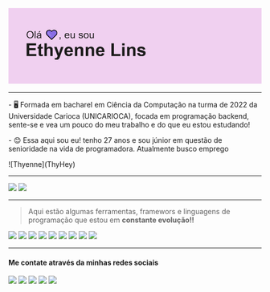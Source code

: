 


![Thyenneheader](img/header.png)


_________________________________________________________________________________________________________________________________________________________________________________
<div><div><p> - 🖥 Formada em bacharel em Ciência da Computação na turma de 2022 da Universidade Carioca (UNICARIOCA), focada em programação backend, sente-se e vea um pouco do meu trabalho e do que eu estou estudando!</p>
<p> - 😊 Essa aqui sou eu! tenho 27 anos e sou júnior em questão de senioridade na vida de programadora. Atualmente busco emprego </p> </div>
![Thyenne](ThyHey)</div>


_________________________________________________________________________________________________________________________________________________________________________________

<div>
<img loading="lazy" height="180em" src="https://github-readme-stats.vercel.app/api/top-langs/?username=thyenne&layout=compact&langs_count=7&theme=dracula"/>
<img loading="lazy" height="180em" src="https://github-readme-stats.vercel.app/api?username=thyenne&show_icons=true&theme=dracula&include_all_commits=true&count_private=true"/>
</div>

_________________________________________________________________________________________________________________________________________________________________________________

>  Aqui estão algumas ferramentas, framewors e linguagens de programação que estou em **constante evolução!!**



<img src="https://cdn.jsdelivr.net/gh/devicons/devicon@latest/icons/mysql/mysql-plain-wordmark.svg"/>
<img src="https://cdn.jsdelivr.net/gh/devicons/devicon@latest/icons/html5/html5-plain.svg"/>
<img src="https://cdn.jsdelivr.net/gh/devicons/devicon@latest/icons/css3/css3-plain.svg"/>
<img src="https://cdn.jsdelivr.net/gh/devicons/devicon@latest/icons/bootstrap/bootstrap-original.svg"/>
<img src="https://cdn.jsdelivr.net/gh/devicons/devicon@latest/icons/materialui/materialui-original.svg"/>
<img src="https://cdn.jsdelivr.net/gh/devicons/devicon@latest/icons/wordpress/wordpress-plain-wordmark.svg"/>
<img src="https://cdn.jsdelivr.net/gh/devicons/devicon@latest/icons/nodejs/nodejs-original-wordmark.svg"/>
<img src="https://cdn.jsdelivr.net/gh/devicons/devicon@latest/icons/cplusplus/cplusplus-plain.svg"/>
<img src="https://cdn.jsdelivr.net/gh/devicons/devicon@latest/icons/csharp/csharp-plain.svg"/>                    
      
        

          
_________________________________________________________________________________________________________________________________________________________________________________          


#### Me contate através da minhas redes sociais 

<a href="https://www.youtube.com/@Thyennex" target="_blank"><img loading="lazy" src="https://img.shields.io/badge/YouTube-FF0000?style=for-the-badge&logo=youtube&logoColor=white" target="_blank"></a>
<a href="https://instagram.com/Thyennex" target="_blank"><img loading="lazy" src="https://img.shields.io/badge/-Instagram-%23E4405F?style=for-the-badge&logo=instagram&logoColor=white" target="_blank"></a>
<a href="https://www.twitch.tv/thyennex" target="_blank"><img loading="lazy" src="https://img.shields.io/badge/Twitch-9146FF?style=for-the-badge&logo=twitch&logoColor=white" target="_blank"></a>
<a href = "mailto:linssalles@gmail.com"><img loading="lazy" src="https://img.shields.io/badge/Gmail-D14836?style=for-the-badge&logo=gmail&logoColor=white" target="_blank"></a>
<a href="https://www.linkedin.com/in/ethyennelins/" target="_blank"><img loading="lazy" src="https://img.shields.io/badge/-LinkedIn-%230077B5?style=for-the-badge&logo=linkedin&logoColor=white" target="_blank"></a>   
